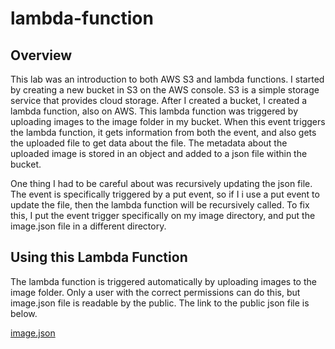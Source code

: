 # lambda-function

## Overview
This lab was an introduction to both AWS S3 and lambda functions. I started by creating a new bucket in S3 on the AWS console. S3 is a simple storage service that provides cloud storage. After I created a bucket, I created a lambda function, also on AWS. This lambda function was triggered by uploading images to the image folder in my bucket. When this event triggers the lambda function, it gets information from both the event, and also gets the uploaded file to get data about the file. The metadata about the uploaded image is stored in an object and added to a json file within the bucket.

One thing I had to be careful about was recursively updating the json file. The event is specifically triggered by a put event, so if I i use a put event to update the file, then the lambda function will be recursively called. To fix this, I put the event trigger specifically on my image directory, and put the image.json file in a different directory.

## Using this Lambda Function
The lambda function is triggered automatically by uploading images to the image folder. Only a user with the correct permissions can do this, but image.json file is readable by the public. The link to the public json file is below.

[image.json](https://lab-17.s3.us-west-2.amazonaws.com/images.json)